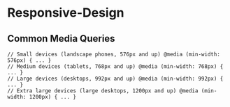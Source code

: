 # Responsive-Design

## Common Media Queries
`
// Small devices (landscape phones, 576px and up)
@media (min-width: 576px) {
...
}
`
<br/>
`
// Medium devices (tablets, 768px and up)
@media (min-width: 768px) {
...
}
`
<br/>
`
// Large devices (desktops, 992px and up)
@media (min-width: 992px) {
...
}
`
<br/>
`
// Extra large devices (large desktops, 1200px and up)
@media (min-width: 1200px) {
...
}
`
